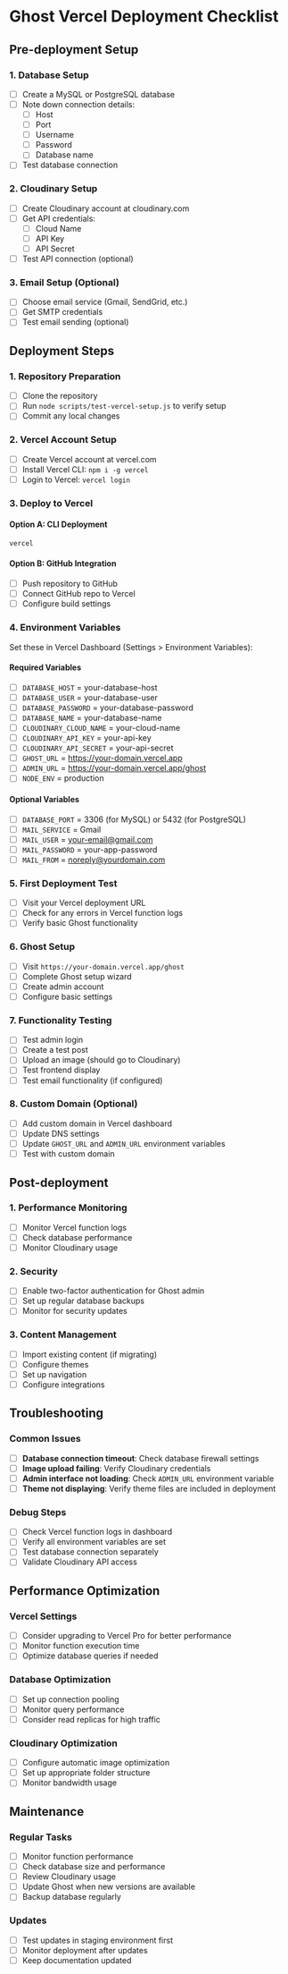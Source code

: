 # Ghost Vercel Deployment Checklist

## Pre-deployment Setup

### 1. Database Setup
- [ ] Create a MySQL or PostgreSQL database
- [ ] Note down connection details:
  - [ ] Host
  - [ ] Port
  - [ ] Username
  - [ ] Password
  - [ ] Database name
- [ ] Test database connection

### 2. Cloudinary Setup
- [ ] Create Cloudinary account at cloudinary.com
- [ ] Get API credentials:
  - [ ] Cloud Name
  - [ ] API Key
  - [ ] API Secret
- [ ] Test API connection (optional)

### 3. Email Setup (Optional)
- [ ] Choose email service (Gmail, SendGrid, etc.)
- [ ] Get SMTP credentials
- [ ] Test email sending (optional)

## Deployment Steps

### 1. Repository Preparation
- [ ] Clone the repository
- [ ] Run `node scripts/test-vercel-setup.js` to verify setup
- [ ] Commit any local changes

### 2. Vercel Account Setup
- [ ] Create Vercel account at vercel.com
- [ ] Install Vercel CLI: `npm i -g vercel`
- [ ] Login to Vercel: `vercel login`

### 3. Deploy to Vercel

#### Option A: CLI Deployment
```bash
vercel
```

#### Option B: GitHub Integration
- [ ] Push repository to GitHub
- [ ] Connect GitHub repo to Vercel
- [ ] Configure build settings

### 4. Environment Variables

Set these in Vercel Dashboard (Settings > Environment Variables):

#### Required Variables
- [ ] `DATABASE_HOST` = your-database-host
- [ ] `DATABASE_USER` = your-database-user
- [ ] `DATABASE_PASSWORD` = your-database-password  
- [ ] `DATABASE_NAME` = your-database-name
- [ ] `CLOUDINARY_CLOUD_NAME` = your-cloud-name
- [ ] `CLOUDINARY_API_KEY` = your-api-key
- [ ] `CLOUDINARY_API_SECRET` = your-api-secret
- [ ] `GHOST_URL` = https://your-domain.vercel.app
- [ ] `ADMIN_URL` = https://your-domain.vercel.app/ghost
- [ ] `NODE_ENV` = production

#### Optional Variables
- [ ] `DATABASE_PORT` = 3306 (for MySQL) or 5432 (for PostgreSQL)
- [ ] `MAIL_SERVICE` = Gmail
- [ ] `MAIL_USER` = your-email@gmail.com
- [ ] `MAIL_PASSWORD` = your-app-password
- [ ] `MAIL_FROM` = noreply@yourdomain.com

### 5. First Deployment Test
- [ ] Visit your Vercel deployment URL
- [ ] Check for any errors in Vercel function logs
- [ ] Verify basic Ghost functionality

### 6. Ghost Setup
- [ ] Visit `https://your-domain.vercel.app/ghost`
- [ ] Complete Ghost setup wizard
- [ ] Create admin account
- [ ] Configure basic settings

### 7. Functionality Testing
- [ ] Test admin login
- [ ] Create a test post
- [ ] Upload an image (should go to Cloudinary)
- [ ] Test frontend display
- [ ] Test email functionality (if configured)

### 8. Custom Domain (Optional)
- [ ] Add custom domain in Vercel dashboard
- [ ] Update DNS settings
- [ ] Update `GHOST_URL` and `ADMIN_URL` environment variables
- [ ] Test with custom domain

## Post-deployment

### 1. Performance Monitoring
- [ ] Monitor Vercel function logs
- [ ] Check database performance
- [ ] Monitor Cloudinary usage

### 2. Security
- [ ] Enable two-factor authentication for Ghost admin
- [ ] Set up regular database backups
- [ ] Monitor for security updates

### 3. Content Management
- [ ] Import existing content (if migrating)
- [ ] Configure themes
- [ ] Set up navigation
- [ ] Configure integrations

## Troubleshooting

### Common Issues
- [ ] **Database connection timeout**: Check database firewall settings
- [ ] **Image upload failing**: Verify Cloudinary credentials
- [ ] **Admin interface not loading**: Check `ADMIN_URL` environment variable
- [ ] **Theme not displaying**: Verify theme files are included in deployment

### Debug Steps
- [ ] Check Vercel function logs in dashboard
- [ ] Verify all environment variables are set
- [ ] Test database connection separately
- [ ] Validate Cloudinary API access

## Performance Optimization

### Vercel Settings
- [ ] Consider upgrading to Vercel Pro for better performance
- [ ] Monitor function execution time
- [ ] Optimize database queries if needed

### Database Optimization
- [ ] Set up connection pooling
- [ ] Monitor query performance
- [ ] Consider read replicas for high traffic

### Cloudinary Optimization
- [ ] Configure automatic image optimization
- [ ] Set up appropriate folder structure
- [ ] Monitor bandwidth usage

## Maintenance

### Regular Tasks
- [ ] Monitor function performance
- [ ] Check database size and performance
- [ ] Review Cloudinary usage
- [ ] Update Ghost when new versions are available
- [ ] Backup database regularly

### Updates
- [ ] Test updates in staging environment first
- [ ] Monitor deployment after updates
- [ ] Keep documentation updated